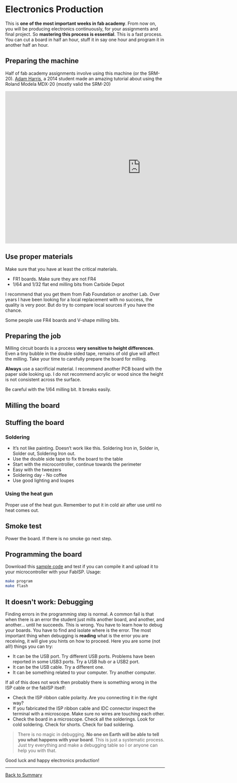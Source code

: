 # Electronics Production

This is **one of the most important weeks in fab academy**. From now on, you will be producing electronics continuously, for your assignments and final project. So **mastering this process is essential**. This is a fast process. You can cut a board in half an hour, stuff it in say one hour and program it in another half an hour.

## Preparing the machine
Half of fab academy assignments involve using this machine (or the SRM-20). [Adam Harris](http://fabacademy.org/archives/2014/students/harris.adam/index.html), a 2014 student made an amazing tutorial about using the Roland Modela MDX-20 (mostly valid the SRM-20)

<iframe width="853" height="480" src="https://www.youtube-nocookie.com/embed/jkLJI8L7TUs?rel=0&amp;showinfo=0" frameborder="0" allowfullscreen></iframe>

## Use proper materials
Make sure that you have at least the critical materials.

* FR1 boards. Make sure they are not FR4
* 1/64 and 1/32 flat end milling bits from Carbide Depot

I recommend that you get them from Fab Foundation or another Lab. Over years I have been looking for a local replacement with no success, the quality is very poor. But do try to compare local sources if you have the chance.

Some people use FR4 boards and V-shape milling bits.

## Preparing the job
Milling circuit boards is a process **very sensitive to height differences**. Even a tiny bubble in the double sided tape, remains of old glue will affect the milling. Take your time to carefully prepare the board for milling.

**Always** use a sacrificial material. I recommend another PCB board with the paper side looking up. I do not recommend acrylic or wood since the height is not consistent across the surface.

Be careful with the 1/64 milling bit. It breaks easily.

## Milling the board

## Stuffing the board

### Soldering

* It’s not like painting. Doesn’t work like this. Soldering Iron in, Solder in, Solder out, Soldering Iron out.
* Use the double side tape to fix the board to the table
* Start with the microcontroller, continue towards the perimeter
* Easy with the tweezers
* Soldering day - No coffee
* Use good lighting and loupes

### Using the heat gun
Proper use of the heat gun. Remember to put it in cold air after use until no heat comes out.

## Smoke test
Power the board. If there is no smoke go next step.

## Programming the board
Download this [sample code](files/code101/samplecode.zip) and test if you can compile it and upload it to your microcontroller with your FabISP. Usage:

```bash
make program
make flash
```

## It doesn't work: Debugging
Finding errors in the programming step is normal. A common fail is that when there is an error the student just mills another board, and another, and another... until he succeeds. This is wrong. You have to learn how to debug your boards. You have to find and isolate where is the error. The most important thing when debugging is **reading** what is the error you are receiving, it will give you hints on how to proceed. Here you are some (not all!) things you can try:

* It can be the USB port. Try different USB ports. Problems have been reported in some USB3 ports. Try a USB hub or a USB2 port.
* It can be the USB cable. Try a different one.
* It can be something related to your computer. Try another computer.

If all of this does not work then probably there is something wrong in the ISP cable or the fabISP itself:

* Check the ISP ribbon cable polarity. Are you connecting it in the right way?
* If you fabricated the ISP ribbon cable and IDC connector inspect the terminal with a microscope. Make sure no wires are touching each other.
* Check the board in a microscope. Check all the solderings. Look for cold soldering. Check for shorts. Check for bad soldering.

> There is no magic in debugging. **No one on Earth will be able to tell you what happens with your board**. This is just a systematic process. Just try everything and make a debugging table so I or anyone can help you with that.

Good luck and happy electronics production!

---
[Back to Summary](../summary.md)
